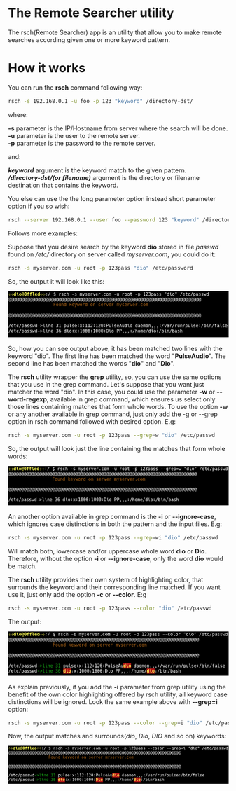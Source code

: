 # The Remote Searcher utility

The rsch(Remote Searcher) app is an utility that allow you to make remote searches according given one or more keyword pattern.

# How it works

You can run the **rsch** command following way:

```bash
rsch -s 192.168.0.1 -u foo -p 123 "keyword" /directory-dst/
```
where:

**-s** parameter is the IP/Hostname from server where the search will be done.</br>
**-u** parameter is the user to the remote server.</br>
**-p** parameter is the password to the remote server.</br>

and:

***keyword*** argument is the keyword match to the given pattern.</br>
***/directory-dst/(or filename)*** argument is the directory or filename destination that contains
the keyword.</br>

You else can use the the long parameter option instead short parameter option if you so wish:

```bash
rsch --server 192.168.0.1 --user foo --password 123 "keyword" /directory-dst/
```
Follows more examples:

Suppose that you desire search by the keyword **dio** stored in file *passwd*  found on */etc/* directory on server called *myserver.com*, you could do it:

```bash
rsch -s myserver.com -u root -p 123pass "dio" /etc/password
```
So, the output it will look like this:

![rsch screenshot1](doc/img/rsch_command_1.png)

So, how you can see output above, it has been matched two lines with the keyword "dio". The first line has been matched the word "**PulseAudio**". The second line has been matched the words "**dio**" and "**Dio**".
 
The **rsch** utility wrapper the **grep** utility, so, you can use the same options that you use in the grep command. Let's suppose that you want just matcher the word "dio". In this case, you could use the parameter **-w** or **--word-regexp**, available in grep command, which ensures us select only those lines containing matches that form whole words. To use the option **-w** or any another available in grep command, just only add the -g or --grep option in rsch command followed with desired option. E.g:

```bash
rsch -s myserver.com -u root -p 123pass --grep=w "dio" /etc/passwd
```
So, the output will look just the line containing the matches that form whole words:

![rsch screenshot2](doc/img/rsch_command_2.png)

An another option available in grep command is the **-i** or **--ignore-case**, which ignores case distinctions in both the pattern and the input files. E.g:

```bash
rsch -s myserver.com -u root -p 123pass --grep=wi "dio" /etc/passwd
```
Will match both, lowercase and/or uppercase whole word **dio** or **Dio**. Therefore, without the option **-i** or **--ignore-case**, only the word **dio** would be match. 

The **rsch** utility provides their own system of highlighting color, that surrounds the keyword and their corresponding line matched. If you want use it, just only add the option **-c** or **--color**. E:g

```bash
rsch -s myserver.com -u root -p 123pass --color "dio" /etc/passwd
```
The output:

![rsch screenshot3](doc/img/rsch_command_3.png)

As explain previously, if you add the **-i** parameter from grep utility using the benefit of the own color highlighting offered by rsch utility, all keyword case distinctions will be ignored. Look the same example above with **--grep=i** option:

```bash option
rsch -s myserver.com -u root -p 123pass --color --grep=i "dio" /etc/passwd
```
Now, the output matches and surrounds(*dio*, *Dio*, *DIO* and so on) keywords:

![rsch screenshot3](doc/img/rsch_command_4.png)
